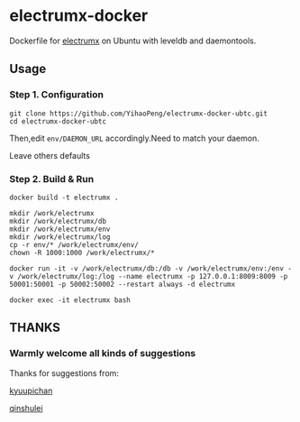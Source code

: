 # electrumx-docker
Dockerfile for [electrumx](https://github.com/kyuupichan/electrumx) on Ubuntu with leveldb and daemontools.

## Usage
### Step 1. Configuration
```
git clone https://github.com/YihaoPeng/electrumx-docker-ubtc.git
cd electrumx-docker-ubtc
```

Then,edit `env/DAEMON_URL` accordingly.Need to match your daemon.

Leave others defaults

### Step 2. Build & Run
```shell
docker build -t electrumx .

mkdir /work/electrumx
mkdir /work/electrumx/db
mkdir /work/electrumx/env
mkdir /work/electrumx/log
cp -r env/* /work/electrumx/env/
chown -R 1000:1000 /work/electrumx/*

docker run -it -v /work/electrumx/db:/db -v /work/electrumx/env:/env -v /work/electrumx/log:/log --name electrumx -p 127.0.0.1:8009:8009 -p 50001:50001 -p 50002:50002 --restart always -d electrumx

docker exec -it electrumx bash
```

## THANKS

### Warmly welcome all kinds of suggestions

Thanks for suggestions from:

[kyuupichan](https://github.com/kyuupichan/electrumx)

[qinshulei](https://github.com/qinshulei)

